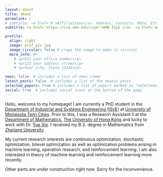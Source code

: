 ```yaml
---
layout: about
title: about
permalink: /
# subtitle: <a href='#'>Affiliations</a>. Address. Contacts. Moto. Etc.
subtitle: <a href='https://cse.umn.edu/isye'>UMN ISyE </a>. <a href='mailto:bjw010529@gmail.com'>bjw010529@gmail.com</a>.

profile:
  align: right
  image: prof_pic.jpg
  image_circular: false # crops the image to make it circular
  more_info: #>
    # <p>555 your office number</p>
    # <p>123 your address street</p>
    # <p>Your City, State 12345</p> 

news: false  # includes a list of news items
latest_posts: false  # includes a list of the newest posts
selected_papers: true # includes a list of papers marked as "selected={true}"
social: true  # includes social icons at the bottom of the page
---
```


Hello, welcome to my homepage! I am currently a PhD student in the [Department of Industrial and Systems Engineering (ISyE)](https://cse.umn.edu/isye) at [University of Minnesota Twin Cities](https://twin-cities.umn.edu/). Prior to this, I was a Research Assistant II at the [Department of Mathematics](https://hkumath.hku.hk/web/index.php), [The University of Hong Kong](https://www.hku.hk/) and lucky to work with Dr. [Yue Xie](https://yue-xie.github.io/). I received my B.S. degree in Mathematics from [Zhejiang University](https://www.zju.edu.cn/english/).

My current research interests are continuous optimization, stochastic optimization, bilevel optimization as well as optimization problems arising in machine learning, operation research, and reinforcement learning. I am also interested in theory of machine learning and reinforcement learning more recently.

Other parts are under construction right now. Sorry for the inconvenience.

